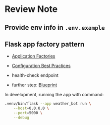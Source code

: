 # Review Note

## Provide env info in `.env.example`

## Flask app factory pattern

- [Application Factories](https://flask.palletsprojects.com/en/stable/patterns/appfactories/)

- [Configuration Best Practices](https://flask.palletsprojects.com/en/stable/config/#configuration-best-practices)

- health-check endpoint

- further step: [Blueprint](https://flask.palletsprojects.com/en/stable/blueprints/)

In development, running the app with command:

```bash
.venv/bin/flask --app weather_bot run \
    --host=0.0.0.0 \
    --port=5000 \
    --debug
```
